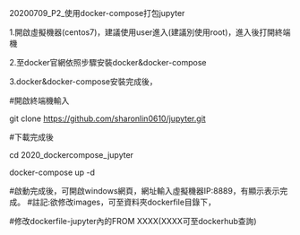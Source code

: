 20200709_P2_使用docker-compose打包jupyter

1.開啟虛擬機器(centos7)，建議使用user進入(建議別使用root)，進入後打開終端機

2.至docker官網依照步驟安裝docker&docker-compose

3.docker&docker-compose安裝完成後，

#開啟終端機輸入

git clone https://github.com/sharonlin0610/jupyter.git

#下載完成後

cd 2020_dockercompose_jupyter

docker-compose up -d

#啟動完成後，可開啟windows網頁，網址輸入虛擬機器IP:8889，有顯示表示完成。
#註記:欲修改images，可至資料夾dockerfile目錄下，

#修改dockerfile-jupyter內的FROM XXXX(XXXX可至dockerhub查詢)
